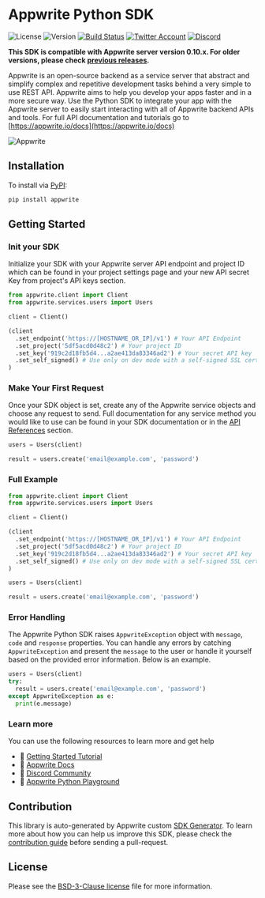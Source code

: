 # Appwrite Python SDK

![License](https://img.shields.io/github/license/appwrite/sdk-for-python.svg?style=flat-square)
![Version](https://img.shields.io/badge/api%20version-0.10.0-blue.svg?style=flat-square)
[![Build Status](https://img.shields.io/travis/com/appwrite/sdk-generator?style=flat-square)](https://travis-ci.com/appwrite/sdk-generator)
[![Twitter Account](https://img.shields.io/twitter/follow/appwrite_io?color=00acee&label=twitter&style=flat-square)](https://twitter.com/appwrite_io)
[![Discord](https://img.shields.io/discord/564160730845151244?label=discord&style=flat-square)](https://appwrite.io/discord)

**This SDK is compatible with Appwrite server version 0.10.x. For older versions, please check [previous releases](https://github.com/appwrite/sdk-for-python/releases).**

Appwrite is an open-source backend as a service server that abstract and simplify complex and repetitive development tasks behind a very simple to use REST API. Appwrite aims to help you develop your apps faster and in a more secure way. Use the Python SDK to integrate your app with the Appwrite server to easily start interacting with all of Appwrite backend APIs and tools. For full API documentation and tutorials go to [https://appwrite.io/docs](https://appwrite.io/docs)

![Appwrite](https://appwrite.io/images/github.png)

## Installation

To install via [PyPI](https://pypi.org/):

```bash
pip install appwrite
```


## Getting Started

### Init your SDK
Initialize your SDK with your Appwrite server API endpoint and project ID which can be found in your project settings page and your new API secret Key from project's API keys section.

```python
from appwrite.client import Client
from appwrite.services.users import Users

client = Client()

(client
  .set_endpoint('https://[HOSTNAME_OR_IP]/v1') # Your API Endpoint
  .set_project('5df5acd0d48c2') # Your project ID
  .set_key('919c2d18fb5d4...a2ae413da83346ad2') # Your secret API key
  .set_self_signed() # Use only on dev mode with a self-signed SSL cert
)
```

### Make Your First Request
Once your SDK object is set, create any of the Appwrite service objects and choose any request to send. Full documentation for any service method you would like to use can be found in your SDK documentation or in the [API References](https://appwrite.io/docs) section.

```python
users = Users(client)

result = users.create('email@example.com', 'password')
```

### Full Example
```python
from appwrite.client import Client
from appwrite.services.users import Users

client = Client()

(client
  .set_endpoint('https://[HOSTNAME_OR_IP]/v1') # Your API Endpoint
  .set_project('5df5acd0d48c2') # Your project ID
  .set_key('919c2d18fb5d4...a2ae413da83346ad2') # Your secret API key
  .set_self_signed() # Use only on dev mode with a self-signed SSL cert
)

users = Users(client)

result = users.create('email@example.com', 'password')
```

### Error Handling
The Appwrite Python SDK raises `AppwriteException` object with `message`, `code` and `response` properties. You can handle any errors by catching `AppwriteException` and present the `message` to the user or handle it yourself based on the provided error information. Below is an example.

```python
users = Users(client)
try:
  result = users.create('email@example.com', 'password')
except AppwriteException as e:
  print(e.message)
```

### Learn more
You can use the following resources to learn more and get help
- 🚀 [Getting Started Tutorial](https://appwrite.io/docs/getting-started-for-server)
- 📜 [Appwrite Docs](https://appwrite.io/docs)
- 💬 [Discord Community](https://appwrite.io/discord)
- 🚂 [Appwrite Python Playground](https://github.com/appwrite/playground-for-python)


## Contribution

This library is auto-generated by Appwrite custom [SDK Generator](https://github.com/appwrite/sdk-generator). To learn more about how you can help us improve this SDK, please check the [contribution guide](https://github.com/appwrite/sdk-generator/blob/master/CONTRIBUTING.md) before sending a pull-request.

## License

Please see the [BSD-3-Clause license](https://raw.githubusercontent.com/appwrite/appwrite/master/LICENSE) file for more information.
